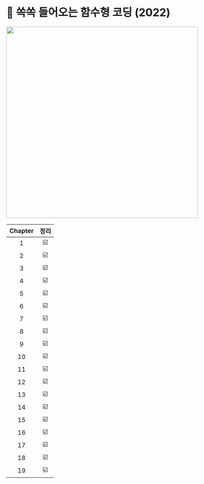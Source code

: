 <h1> 📖 쏙쏙 들어오는 함수형 코딩 (2022) </h1>

<img src="https://github.com/JeongwooHam/FE_Study_Logs/assets/123251211/b771652a-8956-48cc-88e0-79b031e1ac34" height="500px"/>

| Chapter | 정리 |
| :-----: | :--: |
|    1    |  ☑️  |
|    2    |  ☑️  |
|    3    |  ☑️  |
|    4    |  ☑️  |
|    5    |  ☑️  |
|    6    |  ☑️  |
|    7    |  ☑️  |
|    8    |  ☑️  |
|    9    |  ☑️  |
|   10    |  ☑️  |
|   11    |  ☑️  |
|   12    |  ☑️  |
|   13    |  ☑️  |
|   14    |  ☑️  |
|   15    |  ☑️  |
|   16    |  ☑️  |
|   17    |  ☑️  |
|   18    |  ☑️  |
|   19    |  ☑️  |
